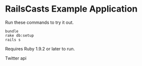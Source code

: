 # RailsCasts Example Application

Run these commands to try it out.

```
bundle
rake db:setup
rails s
```

Requires Ruby 1.9.2 or later to run.

Twitter api
